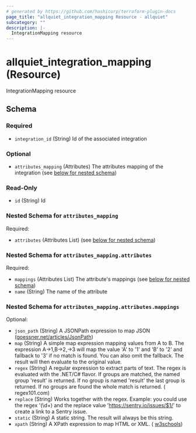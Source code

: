 ```yaml
---
# generated by https://github.com/hashicorp/terraform-plugin-docs
page_title: "allquiet_integration_mapping Resource - allquiet"
subcategory: ""
description: |-
  IntegrationMapping resource
---
```


# allquiet_integration_mapping (Resource)

IntegrationMapping resource



<!-- schema generated by tfplugindocs -->
## Schema

### Required

- `integration_id` (String) Id of the associated integration

### Optional

- `attributes_mapping` (Attributes) The attributes mapping of the integration (see [below for nested schema](#nestedatt--attributes_mapping))

### Read-Only

- `id` (String) Id

<a id="nestedatt--attributes_mapping"></a>
### Nested Schema for `attributes_mapping`

Required:

- `attributes` (Attributes List) (see [below for nested schema](#nestedatt--attributes_mapping--attributes))

<a id="nestedatt--attributes_mapping--attributes"></a>
### Nested Schema for `attributes_mapping.attributes`

Required:

- `mappings` (Attributes List) The attribute's mappings (see [below for nested schema](#nestedatt--attributes_mapping--attributes--mappings))
- `name` (String) The name of the attribute

<a id="nestedatt--attributes_mapping--attributes--mappings"></a>
### Nested Schema for `attributes_mapping.attributes.mappings`

Optional:

- `json_path` (String) A JSONPath expression to map JSON ([goessner.net/articles/JsonPath](https://goessner.net/articles/JsonPath/))
- `map` (String) A simple map expression mapping values from A to B. The expression A->1,B->2,->3 will map the value 'A' to '1' and 'B' to '2' and fallback to '3' if no match is found. You can also omit the fallback. The result will then evaluate to the original value.
- `regex` (String) A regular expression to extract parts of text. The regex is evaluated with the .NET/C# flavor. If groups are matched, the named group 'result' is returned. If no group is named 'result' the last group is returned. If no groups are found the whole match is returned. ( regex101.com)
- `replace` (String) Works together with the regex. Example: you could use the regex '(\d+) and the replace value 'https://sentry.io/issues/$1/' to create a link to a Sentry issue.
- `static` (String) A static string. The result will always be this string.
- `xpath` (String) A XPath expression to map HTML or XML. ( [w3schools](https://www.w3schools.com/xml/xpath_intro.asp))
